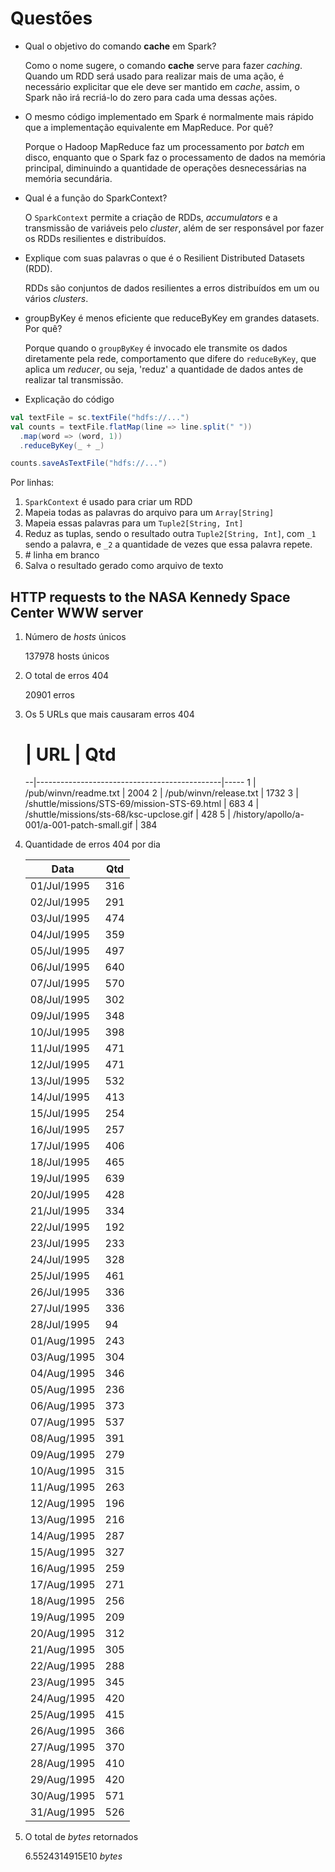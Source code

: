 # Questões

- Qual o objetivo do comando **cache** em Spark?

  Como o nome sugere, o comando **cache** serve para fazer _caching_. Quando um RDD será usado para realizar mais de uma ação, é necessário explicitar que ele deve ser mantido em _cache_, assim, o Spark não irá recriá-lo do zero para cada uma dessas ações.

- O mesmo código implementado em Spark é normalmente mais rápido que a implementação equivalente em MapReduce. Por quê?

  Porque o Hadoop MapReduce faz um processamento por _batch_ em disco, enquanto que o Spark faz o processamento de dados na memória principal, diminuindo a quantidade de operações desnecessárias na memória secundária.

- Qual é a função do SparkContext?

  O `SparkContext` permite a criação de RDDs, _accumulators_ e a transmissão de variáveis pelo _cluster_, além de ser responsável por fazer os RDDs resilientes e distribuídos.

- Explique com suas palavras o que é o Resilient Distributed Datasets (RDD).

  RDDs são conjuntos de dados resilientes a erros distribuídos em um ou vários _clusters_.

- groupByKey é menos eficiente que reduceByKey em grandes datasets. Por quê?

  Porque quando o `groupByKey` é invocado ele transmite os dados diretamente pela rede, comportamento que difere do `reduceByKey`, que aplica um _reducer_, ou seja, 'reduz' a quantidade de dados antes de realizar tal transmissão.

- Explicação do código

```scala
val textFile = sc.textFile("hdfs://...")
val counts = textFile.flatMap(line => line.split(" "))
  .map(word => (word, 1))
  .reduceByKey(_ + _)

counts.saveAsTextFile("hdfs://...")
```

Por linhas:
1. `SparkContext` é usado para criar um RDD
1. Mapeia todas as palavras do arquivo para um `Array[String]`
1. Mapeia essas palavras para um `Tuple2[String, Int]`
1. Reduz as tuplas, sendo o resultado outra `Tuple2[String, Int]`, com `_1` sendo a palavra, e `_2` a quantidade de vezes que essa palavra repete.
1. \# linha em branco
1. Salva o resultado gerado como arquivo de texto

## HTTP requests to the NASA Kennedy Space Center WWW server

1. Número de _hosts_ únicos

   137978 hosts únicos

1. O total de erros 404

   20901 erros

1. Os 5 URLs que mais causaram erros 404

   # | URL                                          | Qtd
   --|----------------------------------------------|-----
   1 | /pub/winvn/readme.txt                        | 2004
   2 | /pub/winvn/release.txt                       | 1732
   3 | /shuttle/missions/STS-69/mission-STS-69.html | 683
   4 | /shuttle/missions/sts-68/ksc-upclose.gif     | 428
   5 | /history/apollo/a-001/a-001-patch-small.gif  | 384

1. Quantidade de erros 404 por dia

   Data        | Qtd
   ------------|----
   01/Jul/1995 | 316
   02/Jul/1995 | 291
   03/Jul/1995 | 474
   04/Jul/1995 | 359
   05/Jul/1995 | 497
   06/Jul/1995 | 640
   07/Jul/1995 | 570
   08/Jul/1995 | 302
   09/Jul/1995 | 348
   10/Jul/1995 | 398
   11/Jul/1995 | 471
   12/Jul/1995 | 471
   13/Jul/1995 | 532
   14/Jul/1995 | 413
   15/Jul/1995 | 254
   16/Jul/1995 | 257
   17/Jul/1995 | 406
   18/Jul/1995 | 465
   19/Jul/1995 | 639
   20/Jul/1995 | 428
   21/Jul/1995 | 334
   22/Jul/1995 | 192
   23/Jul/1995 | 233
   24/Jul/1995 | 328
   25/Jul/1995 | 461
   26/Jul/1995 | 336
   27/Jul/1995 | 336
   28/Jul/1995 | 94
   01/Aug/1995 | 243
   03/Aug/1995 | 304
   04/Aug/1995 | 346
   05/Aug/1995 | 236
   06/Aug/1995 | 373
   07/Aug/1995 | 537
   08/Aug/1995 | 391
   09/Aug/1995 | 279
   10/Aug/1995 | 315
   11/Aug/1995 | 263
   12/Aug/1995 | 196
   13/Aug/1995 | 216
   14/Aug/1995 | 287
   15/Aug/1995 | 327
   16/Aug/1995 | 259
   17/Aug/1995 | 271
   18/Aug/1995 | 256
   19/Aug/1995 | 209
   20/Aug/1995 | 312
   21/Aug/1995 | 305
   22/Aug/1995 | 288
   23/Aug/1995 | 345
   24/Aug/1995 | 420
   25/Aug/1995 | 415
   26/Aug/1995 | 366
   27/Aug/1995 | 370
   28/Aug/1995 | 410
   29/Aug/1995 | 420
   30/Aug/1995 | 571
   31/Aug/1995 | 526

1. O total de _bytes_ retornados

   6.5524314915E10 _bytes_
